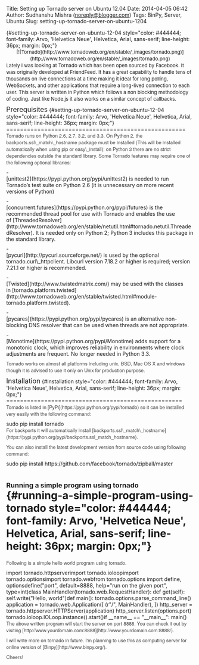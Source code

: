 Title: Setting up Tornado server on Ubuntu 12.04
Date: 2014-04-05 06:42
Author: Sudhanshu Mishra (noreply@blogger.com)
Tags: BinPy, Server, Ubuntu
Slug: setting-up-tornado-server-on-ubuntu-1204

<div dir="ltr" style="text-align: left;">
 {#setting-up-tornado-server-on-ubuntu-12-04 style="color: #444444; font-family: Arvo, 'Helvetica Neue', Helvetica, Arial, sans-serif; line-height: 36px; margin: 0px;"}

<div style="font-size: 13px; font-weight: normal; line-height: 18px; margin-bottom: 9px;">
<div class="separator" style="clear: both; text-align: center;">
[![Tornado](http://www.tornadoweb.org/en/stable/_images/tornado.png)](http://www.tornadoweb.org/en/stable/_images/tornado.png)

</div>
Lately I was looking at Tornado which has been open sourced by Facebook.
It was originally developed at FriendFeed. It has a great capability to
handle tens of thousands on live connections at a time making it ideal
for   
long polling, WebSockets, and other applications that require a
long-lived connection to each user. This server is written in Python
which follows a non blocking methodology of coding. Just like Node.js it
also works on a similar concept of callbacks.

</div>
</h1>
<span style="font-size: large;">Prerequisites</span> {#setting-up-tornado-server-on-ubuntu-12-04 style="color: #444444; font-family: Arvo, 'Helvetica Neue', Helvetica, Arial, sans-serif; line-height: 36px; margin: 0px;"}
====================================================

<div style="color: #444444; font-family: Arvo, 'Helvetica Neue', Helvetica, Arial, sans-serif; font-size: 13px; line-height: 18px; margin-bottom: 9px;">
Tornado runs on Python 2.6, 2.7, 3.2, and 3.3. On Python 2, the
backports.ssl\_match\_hostname package must be installed (This will be
installed automatically when using pip or easy\_install); on Python 3
there are no strict dependencies outside the standard library. Some
Tornado features may require one of the following optional libraries:

</div>
-   <div style="margin-bottom: 9px;">
    [unittest2](https://pypi.python.org/pypi/unittest2) is needed to run
    Tornado’s test suite on Python 2.6 (it is unnecessary on more recent
    versions of Python)
    </div>
-   <div style="margin-bottom: 9px;">
    [concurrent.futures](https://pypi.python.org/pypi/futures) is the
    recommended thread pool for use with Tornado and enables the use
    of [ThreadedResolver](http://www.tornadoweb.org/en/stable/netutil.html#tornado.netutil.ThreadedResolver).
    It is needed only on Python 2; Python 3 includes this package in the
    standard library.
    </div>
-   <div style="margin-bottom: 9px;">
    [pycurl](http://pycurl.sourceforge.net/) is used by the optional
    tornado.curl\_httpclient. Libcurl version 7.18.2 or higher is
    required; version 7.21.1 or higher is recommended.
    </div>
-   <div style="margin-bottom: 9px;">
    [Twisted](http://www.twistedmatrix.com/) may be used with the
    classes
    in [tornado.platform.twisted](http://www.tornadoweb.org/en/stable/twisted.html#module-tornado.platform.twisted).
    </div>
-   <div style="margin-bottom: 9px;">
    [pycares](https://pypi.python.org/pypi/pycares) is an alternative
    non-blocking DNS resolver that can be used when threads are not
    appropriate.
    </div>
-   <div style="margin-bottom: 9px;">
    [Monotime](https://pypi.python.org/pypi/Monotime) adds support for a
    monotonic clock, which improves reliability in environments where
    clock adjustments are frequent. No longer needed in Python 3.3.
    </div>

<div style="color: #444444; font-family: Arvo, 'Helvetica Neue', Helvetica, Arial, sans-serif; font-size: 13px; line-height: 18px; margin-bottom: 9px;">
Tornado works on almost all platforms including unix, BSD, Mac OS X and
windows though it is advised to use it only on Unix for production
purpose.

</div>
<span style="font-size: large;">Installation</span> {#installation style="color: #444444; font-family: Arvo, 'Helvetica Neue', Helvetica, Arial, sans-serif; line-height: 36px; margin: 0px;"}
===================================================

<div style="color: #444444; font-family: Arvo, 'Helvetica Neue', Helvetica, Arial, sans-serif; font-size: 13px; line-height: 18px; margin-bottom: 9px;">
Tornado is listed in [PyPi](https://pypi.python.org/pypi/tornado) so it
can be installed very easily with the following command:

</div>
    sudo pip install tornado

<div style="color: #444444; font-family: Arvo, 'Helvetica Neue', Helvetica, Arial, sans-serif; font-size: 13px; line-height: 18px; margin-bottom: 9px;">
For backports it will automatically
install [backports.ssl\_match\_hostname](https://pypi.python.org/pypi/backports.ssl_match_hostname).

</div>
<div style="color: #444444; font-family: Arvo, 'Helvetica Neue', Helvetica, Arial, sans-serif; font-size: 13px; line-height: 18px; margin-bottom: 9px;">
You can also install the latest development version from source code
using following command:

</div>
    sudo pip install https://github.com/facebook/tornado/zipball/master

<span style="font-size: large;">Running a simple program using tornado</span> {#running-a-simple-program-using-tornado style="color: #444444; font-family: Arvo, 'Helvetica Neue', Helvetica, Arial, sans-serif; line-height: 36px; margin: 0px;"}
=============================================================================

<div style="color: #444444; font-family: Arvo, 'Helvetica Neue', Helvetica, Arial, sans-serif; font-size: 13px; line-height: 18px; margin-bottom: 9px;">
Following is a simple hello world program using tornado.

</div>
    import tornado.httpserverimport tornado.ioloopimport tornado.optionsimport tornado.webfrom tornado.options import define, optionsdefine("port", default=8888, help="run on the given port", type=int)class MainHandler(tornado.web.RequestHandler):    def get(self):        self.write("Hello, world")def main():    tornado.options.parse_command_line()    application = tornado.web.Application([        (r"/", MainHandler),    ])    http_server = tornado.httpserver.HTTPServer(application)    http_server.listen(options.port)    tornado.ioloop.IOLoop.instance().start()if __name__ == "__main__":    main()

<div style="color: #444444; font-family: Arvo, 'Helvetica Neue', Helvetica, Arial, sans-serif; font-size: 13px; line-height: 18px; margin-bottom: 9px;">
The above written program will start the server on port 8888. You can
check it out by
visiting [http://www.yourdomain.com:8888](http://www.yourdomain.com:8888/).

</div>
<div style="color: #444444; font-family: Arvo, 'Helvetica Neue', Helvetica, Arial, sans-serif; font-size: 13px; line-height: 18px; margin-bottom: 9px;">
  

</div>
<div style="color: #444444; font-family: Arvo, 'Helvetica Neue', Helvetica, Arial, sans-serif; font-size: 13px; line-height: 18px; margin-bottom: 9px;">
I will write more on tornado in future. I'm planning to use this as
computing server for online version of [Binpy](http://www.binpy.org/).

</div>
<div style="color: #444444; font-family: Arvo, 'Helvetica Neue', Helvetica, Arial, sans-serif; font-size: 13px; line-height: 18px; margin-bottom: 9px;">
Cheers!

</div>
</div>
</p>

